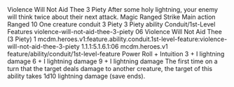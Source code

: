 <ability>
  <name>Violence Will Not Aid Thee</name>
  <cost>3 Piety</cost>
  <flavor>After some holy lightning, your enemy will think twice about their next attack.</flavor>
  <keywords>
    <keyword>Magic</keyword>
    <keyword>Ranged</keyword>
    <keyword>Strike</keyword>
  </keywords>
  <type>Main action</type>
  <distance>Ranged 10</distance>
  <target>One creature</target>
  <metadata>
    <class>conduit</class>
    <cost>3 Piety</cost>
    <cost_amount>3</cost_amount>
    <cost_resource>Piety</cost_resource>
    <feature_type>ability</feature_type>
    <file_dpath>Conduit/1st-Level Features</file_dpath>
    <item_id>violence-will-not-aid-thee-3-piety</item_id>
    <item_index>06</item_index>
    <item_name>Violence Will Not Aid Thee (3 Piety)</item_name>
    <level>1</level>
    <scc>mcdm.heroes.v1:feature.ability.conduit.1st-level-feature:violence-will-not-aid-thee-3-piety</scc>
    <scdc>1.1.1:5.1.6.1:06</scdc>
    <source>mcdm.heroes.v1</source>
    <type>feature/ability/conduit/1st-level-feature</type>
  </metadata>
  <effects>
    <effect type="roll">
      <roll>Power Roll + Intuition</roll>
      <t1>3 + I lightning damage</t1>
      <t2>6 + I lightning damage</t2>
      <t3>9 + I lightning damage</t3>
    </effect>
    <effect type="mundane">The first time on a turn that the target deals damage to another creature, the target of this ability takes 1d10 lightning damage (save ends).</effect>
  </effects>
</ability>
